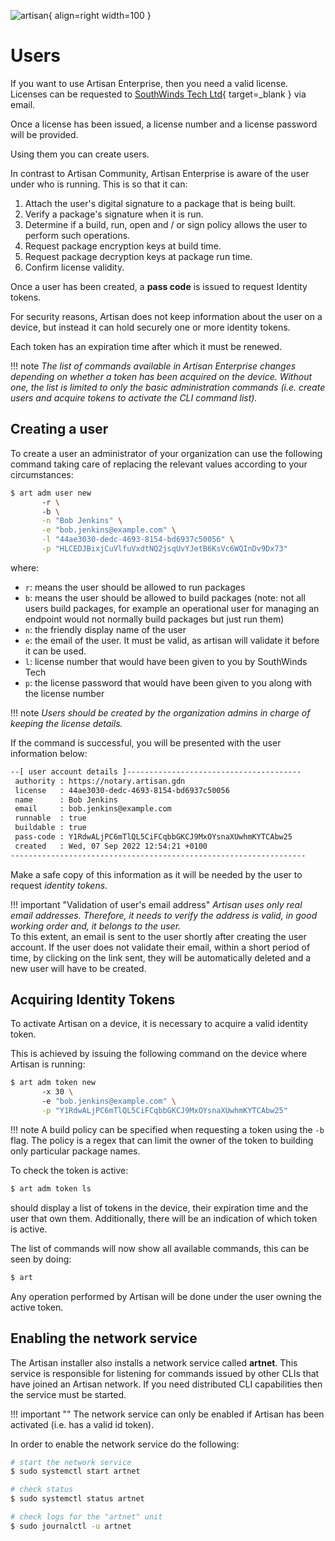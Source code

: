 ![artisan](../img/artisan.png){ align=right width=100 }

# Users

If you want to use Artisan Enterprise, then you need a valid license. 
Licenses can be requested to [SouthWinds Tech Ltd](https://southwinds.io/page/contact){ target=_blank } via email.

Once a license has been issued, a license number and a license password will be provided.

Using them you can create users. 

In contrast to Artisan Community, Artisan Enterprise is aware of
the user under who is running. This is so that it can:

1. Attach the user's digital signature to a package that is being built.
2. Verify a package's signature when it is run.
3. Determine if a build, run, open and / or sign policy allows the user to perform such operations.
4. Request package encryption keys at build time.
5. Request package decryption keys at package run time.
6. Confirm license validity.

Once a user has been created, a **pass code** is issued to request Identity tokens.

For security reasons, Artisan does not keep information about the user on a device, but instead 
it can hold securely one or more identity tokens. 

Each token has an expiration time after which it must be renewed.

!!! note
    _The list of commands available in Artisan Enterprise changes depending on
    whether a token has been acquired on the device.
    Without one, the list is limited to only the basic administration commands 
    (i.e. create users and acquire tokens to activate the CLI command list)._

## Creating a user

To create a user an administrator of your organization can use the following command 
taking care of replacing the relevant values according to your circumstances:

```bash
$ art adm user new 
       -r \ 
       -b \
       -n "Bob Jenkins" \
       -e "bob.jenkins@example.com" \
       -l "44ae3030-dedc-4693-8154-bd6937c50056" \
       -p "HLCEDJBixjCuVlfuVxdtNQ2jsqUvYJetB6KsVc6WQInDv9Dx73"
```

where: 

- `r`: means the user should be allowed to run packages
- `b`: means the user should be allowed to build packages (note: not all users build packages, for example an operational user for managing an endpoint would not normally build packages but just run them)
- `n`: the friendly display name of the user
- `e`: the email of the user. It must be valid, as artisan will validate it before it can be used.
- `l`: license number that would have been given to you by SouthWinds Tech
- `p`: the license password that would have been given to you along with the license number

!!! note
    _Users should be created by the organization admins in charge of keeping the license details._

If the command is successful, you will be presented with the user information below:

```bash
--[ user account details ]---------------------------------------
 authority : https://notary.artisan.gdn
 license   : 44ae3030-dedc-4693-8154-bd6937c50056 
 name      : Bob Jenkins
 email     : bob.jenkins@example.com
 runnable  : true
 buildable : true
 pass-code : Y1RdwALjPC6mTlQL5CiFCqbbGKCJ9MxOYsnaXUwhmKYTCAbw25
 created   : Wed, 07 Sep 2022 12:54:21 +0100
------------------------------------------------------------------
```

Make a safe copy of this information as it will be needed by the user to request _identity tokens_.

!!! important "Validation of user's email address"
    _Artisan uses only real email addresses. Therefore, it needs to verify
    the address is valid, in good working order and, it belongs to the user._<br>
    To this extent, an email is sent to the user shortly after creating the user account.
    If the user does not validate their email, within a short period of time, by clicking on the link sent, they will be automatically deleted
    and a new user will have to be created.

## Acquiring Identity Tokens

To activate Artisan on a device, it is necessary to acquire a valid identity token.

This is achieved by issuing the following command on the device where Artisan is running:

```bash
$ art adm token new 
       -x 30 \ 
       -e "bob.jenkins@example.com" \
       -p "Y1RdwALjPC6mTlQL5CiFCqbbGKCJ9MxOYsnaXUwhmKYTCAbw25"
```

!!! note
    A build policy can be specified when requesting a token using the `-b` flag.
    The policy is a regex that can limit the owner of the token to building only particular package names.

To check the token is active:

```bash
$ art adm token ls
```

should display a list of tokens in the device, their expiration time and the user that own them.
Additionally, there will be an indication of which token is active.

The list of commands will now show all available commands, this can be seen by doing:

```bash
$ art
```

Any operation performed by Artisan will be done under the user owning the active token.

## Enabling the network service

The Artisan installer also installs a network service called __artnet__.
This service is responsible for listening for commands issued by other CLIs that have joined
an Artisan network. If you need distributed CLI capabilities then the service must be started.

!!! important ""
    The network service can only be enabled if Artisan has been activated (i.e. has a valid id token).

In order to enable the network service do the following:

```bash
# start the network service
$ sudo systemctl start artnet

# check status
$ sudo systemctl status artnet

# check logs for the "artnet" unit
$ sudo journalctl -u artnet
```
